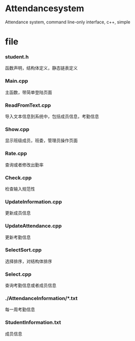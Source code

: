 # Attendancesystem

Attendance system, command line-only interface, c++, simple

# file

### student.h

函数声明，结构体定义，静态链表定义

### Main.cpp

主函数，带简单登陆页面

### ReadFromText.cpp

导入文本信息到系统中，包括成员信息，考勤信息

### Show.cpp

显示班级成员，班委，管理员操作页面

### Rate.cpp

查询或者修改出勤率

### Check.cpp

检查输入规范性

### UpdateInformation.cpp

更新成员信息

### UpdateAttendance.cpp

更新考勤信息

### SelectSort.cpp

选择排序，对结构体排序

### Select.cpp

查询考勤信息或者成员信息

### ./AttendanceInformation/*.txt

每一周考勤信息

### StudentInformation.txt

成员信息



